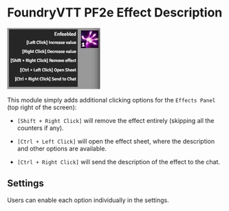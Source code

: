 # FoundryVTT PF2e Effect Description

![](./readme/tooltip.webp)

This module simply adds additional clicking options for the `Effects Panel` (top right of the screen):

-   `[Shift + Right Click]` will remove the effect entirely (skipping all the counters if any).

-   `[Ctrl + Left Click]` will open the effect sheet, where the description and other options are available.

-   `[Ctrl + Right Click]` will send the description of the effect to the chat.

## Settings

Users can enable each option individually in the settings.
